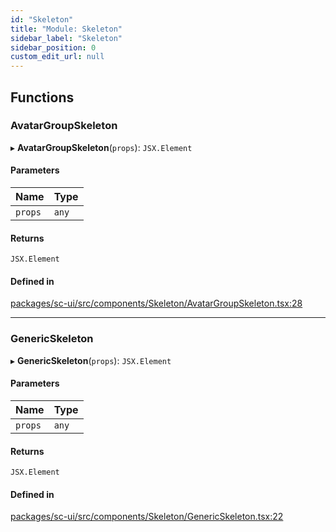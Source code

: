 ```yaml
---
id: "Skeleton"
title: "Module: Skeleton"
sidebar_label: "Skeleton"
sidebar_position: 0
custom_edit_url: null
---
```


## Functions

### AvatarGroupSkeleton

▸ **AvatarGroupSkeleton**(`props`): `JSX.Element`

#### Parameters

| Name | Type |
| :------ | :------ |
| `props` | `any` |

#### Returns

`JSX.Element`

#### Defined in

[packages/sc-ui/src/components/Skeleton/AvatarGroupSkeleton.tsx:28](https://github.com/selfcommunity/community-ui/blob/0c5b0c7/packages/sc-ui/src/components/Skeleton/AvatarGroupSkeleton.tsx#L28)

___

### GenericSkeleton

▸ **GenericSkeleton**(`props`): `JSX.Element`

#### Parameters

| Name | Type |
| :------ | :------ |
| `props` | `any` |

#### Returns

`JSX.Element`

#### Defined in

[packages/sc-ui/src/components/Skeleton/GenericSkeleton.tsx:22](https://github.com/selfcommunity/community-ui/blob/0c5b0c7/packages/sc-ui/src/components/Skeleton/GenericSkeleton.tsx#L22)
